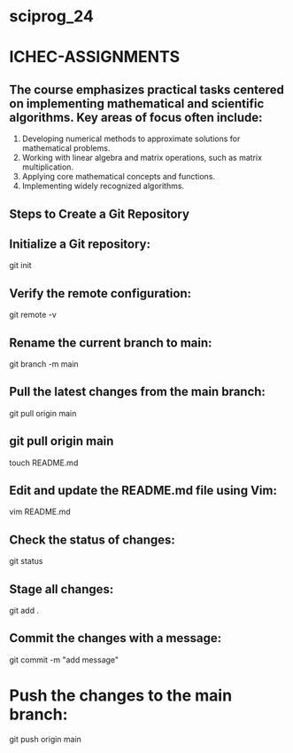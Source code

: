# sciprog_24
# ICHEC-ASSIGNMENTS
## The course emphasizes practical tasks centered on implementing mathematical and scientific algorithms. Key areas of focus often include:

1. Developing numerical methods to approximate solutions for mathematical problems.
2. Working with linear algebra and matrix operations, such as matrix multiplication.
3. Applying core mathematical concepts and functions.
5. Implementing widely recognized algorithms.

## Steps to Create a Git Repository
## Initialize a Git repository:
git init

## Verify the remote configuration:
git remote -v

## Rename the current branch to main:
git branch -m main

## Pull the latest changes from the main branch:
git pull origin main

## git pull origin main
touch README.md

## Edit and update the README.md file using Vim:
vim README.md

## Check the status of changes:
git status

## Stage all changes:
git add .

## Commit the changes with a message:
git commit -m "add message"

# Push the changes to the main branch:
git push origin main



